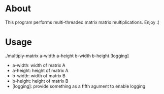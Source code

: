 # About

This program performs multi-threaded matrix matrix multiplications. Enjoy :)

# Usage

./multiply-matrix a-width a-height b-width b-height [logging]

* a-width: width of matrix A
* a-height: height of matrix A
* b-width: width of matrix B
* b-height: height of matrix B
* [logging]: provide something as a fifth agument to enable logging





